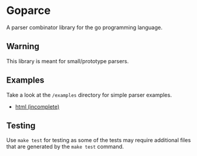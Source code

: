 # Goparce

A parser combinator library for the go programming language.

## Warning

This library is meant for small/prototype parsers.

## Examples

Take a look at the `/examples` directory for simple parser examples.

- [html (incomplete)](examples/html.go)

## Testing

Use `make test` for testing as some of the tests may require additional files that are generated by the `make test` command.
